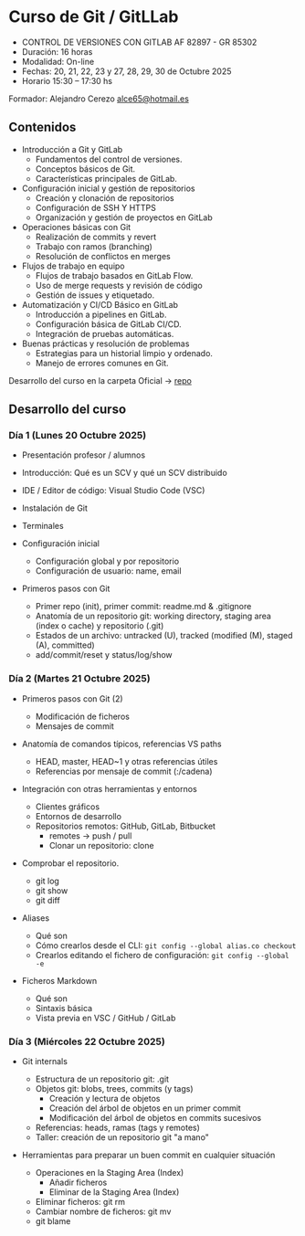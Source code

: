 # Curso de Git / GitLLab

- CONTROL DE VERSIONES CON GITLAB AF 82897 - GR 85302
- Duración: 16 horas
- Modalidad: On-line
- Fechas: 20, 21, 22, 23 y 27, 28, 29, 30 de Octubre 2025
- Horario 15:30 – 17:30 hs

Formador: Alejandro Cerezo
<alce65@hotmail.es>

## Contenidos

- Introducción a Git y GitLab
  - Fundamentos del control de versiones.
  - Conceptos básicos de Git.
  - Características principales de GitLab.
- Configuración inicial y gestión de repositorios
  - Creación y clonación de repositorios
  - Configuración de SSH Y HTTPS
  - Organización y gestión de proyectos en GitLab
- Operaciones básicas con Git
  - Realización de commits y revert
  - Trabajo con ramos (branching)
  - Resolución de conflictos en merges
- Flujos de trabajo en equipo
  - Flujos de trabajo basados en GitLab Flow.
  - Uso de merge requests y revisión de código
  - Gestión de issues y etiquetado.
- Automatización y CI/CD Básico en GitLab
  - Introducción a pipelines en GitLab.
  - Configuración básica de GitLab CI/CD.
  - Integración de pruebas automáticas.
- Buenas prácticas y resolución de problemas
  - Estrategias para un historial limpio y ordenado.
  - Manejo de errores comunes en Git.

Desarrollo del curso en la carpeta Oficial -> [repo](https://github.com/IconoTC/CONTROL-DE-VERSIONES-CON-GITLAB-AF-82897---GR-85302)

## Desarrollo del curso

### Día 1 (Lunes 20 Octubre 2025)

- Presentación profesor / alumnos
- Introducción: Qué es un SCV y qué un SCV distribuido
- IDE / Editor de código: Visual Studio Code (VSC)
- Instalación de Git
- Terminales
- Configuración inicial

  - Configuración global y por repositorio
  - Configuración de usuario: name, email

- Primeros pasos con Git
  - Primer repo (init), primer commit: readme.md & .gitignore
  - Anatomía de un repositorio git: working directory, staging area (index o cache) y repositorio (.git)
  - Estados de un archivo: untracked (U), tracked (modified (M), staged (A), committed)
  - add/commit/reset y status/log/show

### Día 2 (Martes 21 Octubre 2025)

- Primeros pasos con Git (2)

  - Modificación de ficheros
  - Mensajes de commit

- Anatomía de comandos típicos, referencias VS paths

  - HEAD, master, HEAD~1 y otras referencias útiles
  - Referencias por mensaje de commit (:/cadena)

- Integración con otras herramientas y entornos
  - Clientes gráficos
  - Entornos de desarrollo
  - Repositorios remotos: GitHub, GitLab, Bitbucket
    - remotes -> push / pull
    - Clonar un repositorio: clone
- Comprobar el repositorio.
  - git log
  - git show
  - git diff
- Aliases
  - Qué son
  - Cómo crearlos desde el CLI: `git config --global alias.co checkout`
  - Crearlos editando el fichero de configuración: `git config --global -e`
- Ficheros Markdown
  - Qué son
  - Sintaxis básica
  - Vista previa en VSC / GitHub / GitLab

### Día 3 (Miércoles 22 Octubre 2025)

- Git internals
  - Estructura de un repositorio git: .git
  - Objetos git: blobs, trees, commits (y tags)
    - Creación y lectura de objetos
    - Creación del árbol de objetos en un primer commit
    - Modificación del árbol de objetos en commits sucesivos
  - Referencias: heads, ramas (tags y remotes)
  - Taller: creación de un repositorio git "a mano"
- Herramientas para preparar un buen commit en cualquier situación

  - Operaciones en la Staging Area (Index)
    - Añadir ficheros
    - Eliminar de la Staging Area (Index)
  - Eliminar ficheros: git rm
  - Cambiar nombre de ficheros: git mv
  - git blame

<!--

### Día 4 (Jueves 23 Octubre 2025)

- Reescribiendo la historia
  - Advertencia
  - git command --amend
    - Ref logs
  - git checkout
  - git reset
  - Evolución de git checkout: Nuevos comandos git switch y git restore
    - git checkout y reset a nivel de archivo (restore)

  - rebase interactivo (comentar por encima)
    - edit: modificando un commit
    - squash y fixup: fusionando commits
    - drop: eliminando un commit

- (Otros comandos)

-->

<!--

### Día 5 (Lunes 27 Octubre 2025)

- Trabajando en paralelo

  - Ramas
    - Crear y seleccionar
      - Crear desde referencia
    - Ver ramas
    - Borrar ramas
    - Mover y renombrar ramas
  - Combinación de ramas: Merge y Rebase
    - git merge
      - fast-forward
      - three-way merge
    - git rebase

  - git stash
  - Resolución de conflictos
  - git cherry-pick

- Trabajando en paralelo (2)

- Etiquetas (tags)
  - Tags anotadas y tags ligeros
  - Crear, listar, eliminar
- (Worktrees)
- (Patches: Creación y aplicación)

-->

<!--

### Día 6 (Martes 28 Octubre 2025)

- Repositorios remotos

  - Repositorios "bare"
  - Clonar repositorios: git clone
  - git remote
  - git push
    - push tags
  - git pull

    - git fetch
    - git merge / git rebase
    - Conflictos

  - Ramas remotas
    - Seguimiento de ramas remotas (tracking branches)
    - Crear ramas locales a partir de ramas remotas: fetch + checkout / switch -c
    - Subir ramas locales a ramas remotas: -u
    - Eliminar ramas remotas
  - Pull requests (GitHub) / Merge requests (GitLab)
    - Flujo de trabajo típico
    - Revisión de código
    - Resolución de conflictos en remoto
    - Buenas prácticas:
      - Actualizar la rama con la rama main antes de hacer el merge
      - Resolución de conflictos en local
      - Eliminar la rama una vez hecho el merge
-->

<!--

- ### Día 7 (Miércoles 29 Octubre 2025)

- Flujos de trabajo (workflows)

  - Git Flow
  - GitLab Flow
  - GitHub Flow
    - Ship-Show-Ask

- Buenas prácticas

- GitLab
  - Hosting de Repositorios
    - repositorios públicos y privados; ramas y remotos: push y pull (v.s.)
    - forks
  - Colaboración
    - merge requests: revisión de código y comentarios (v.s.)
    - MR desde ramas y forks
    - Proyectos
      - Tableros (Boards)
      - issues y proyectos; milestones
    - Wikis
-->

<!--

- ### Día 8 (Jueves 30 Octubre 2025)

- GitLab (continuación)
  - GitLab Pages
    - Configuración y uso
    - Práctica: publicar una web estática generada con Astro
  - Releases
- Integración continua / Entrega continua (CI/CD)
  - Introducción a CI/CD
  - Configuración de un pipeline: stages y jobs
  - Artefactos
  - Variables
  - Despliegues: environments

-->
